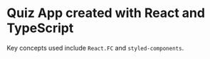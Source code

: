# Quiz App created with React and TypeScript

Key concepts used include `React.FC` and `styled-components`.
